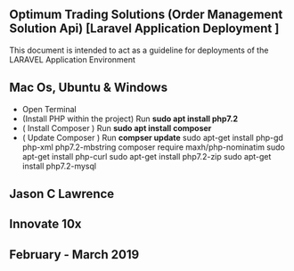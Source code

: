 ## Optimum Trading Solutions (Order Management Solution Api) [Laravel Application Deployment ]

This document is intended to act as a guideline for deployments of the LARAVEL Application Environment


## Mac Os, Ubuntu & Windows
- Open Terminal
- (Install PHP within the project) Run **sudo apt install php7.2**
- ( Install Composer ) Run **sudo apt install composer**
- ( Update Composer ) Run **compser update**
sudo apt-get install php-gd php-xml php7.2-mbstring
composer require maxh/php-nominatim
sudo apt-get install php-curl
sudo apt-get install php7.2-zip
sudo apt-get install php7.2-mysql

<!-- 
sudo mkdir vendor

Create a database locally named homestead utf8_general_ci
Download composer https://getcomposer.org/download/
Pull Laravel/php project from git provider.
Rename .env.example file to .envinside your project root and fill the database information. (windows wont let you do it, so you have to open your console cd your project root directory and run mv .env.example .env )
Open the console and cd your project root directory
Run composer install or php composer.phar install
Run php artisan key:generate
Run php artisan migrate
Run php artisan db:seed to run seeders, if any.
php artisan jwt:secret
php artisan cache:clear
php artisan config:clear    
Run php artisan serve
#####You can now access your project at localhost:8000 :)

If for some reason your project stop working do these:
composer install
php artisan migrate -->


## Jason C Lawrence
## Innovate 10x
## February - March 2019
